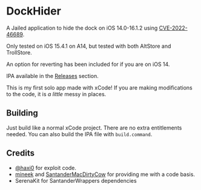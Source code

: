# DockHider
A Jailed application to hide the dock on iOS 14.0-16.1.2 using [CVE-2022-46689](https://support.apple.com/en-us/HT213530).

Only tested on iOS 15.4.1 on A14, but tested with both AltStore and TrollStore.

An option for reverting has been included for if you are on iOS 14.

IPA available in the [Releases](https://github.com/leminlimez/DockHider/releases) section.

This is my first solo app made with xCode! If you are making modifications to the code, it is *a little* messy in places.

## Building
Just build like a normal xCode project. There are no extra entitlements needed. You can also build the IPA file with `build.command`.

## Credits
- [@haxi0](https://twitter.com/haxi0sm) for exploit code.
- [mineek](https://twitter.com/mineekdev) and [SantanderMacDirtyCow](https://github.com/mineek/SantanderMacDirtyCow) for providing me with a code basis.
- SerenaKit for SantanderWrappers dependencies

